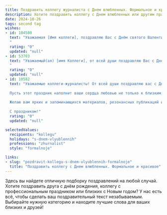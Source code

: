```yaml
---
title: Поздравить коллегу журналиста с Днем влюбленных. Формальное и красивое
description: Хотите поздравить коллегу с Днем влюбленных или другим праздником? Наш ИИ создаст незабываемое поздравление, а вы обязательно выделитесь среди других.  
date: 2024-10-26
tags: second tag
wishes:
- id: 104580
  text: "Уважаемая [Имя коллеги], поздравляю Вас с Днём святого Валентина! Желаю Вам в этот прекрасный праздник  вдохновения, ярких впечатлений и, конечно же, любви, которая будет служить источником силы и вдохновения для Вашей блестящей журналистской работы.
  "
  rating: "0"
  updated: "null"
- id: 53703
  text: "Уважаемый(ая) [имя Коллеги], от всей души поздравляю Вас с Днем святого Валентина! Пусть этот день наполнится вдохновением, любовью и теплыми чувствами. Желаю Вам интересных сюжетов, ярких репортажей и, конечно же, личного счастья!
  "
  rating: "0"
  updated: "null"
- id: 10582
  text: "Уважаемые коллеги-журналисты! От всей души поздравляю вас с Днём святого Валентина!
  
  Пусть этот праздник наполнит ваши сердца любовью не только к близким, но и к своему делу. Пусть ваши слова всегда находят отклик в душах читателей, зрителей и слушателей.
  
  Желаю вам ярких и запоминающихся материалов, резонансных публикаций и престижных наград. Любите и будьте любимы, находите вдохновение в самых простых вещах и продолжайте нести миру правду и красоту.
  
  С праздником!"
  rating: "0"
  updated: "null"

selectedValues:
  recipients: "kollegu"
  holidays: "s-dnem-vlyublennih"
  professions: "zhurnalist"
  style: "formalnoje"

links:
- slug: "pozdravit-kollegu-s-dnem-vlyublennih-formalnoje"
  title: "Поздравить коллегу с Днем влюбленных. Формальное и красивое"
---
```


Здесь вы найдете отличную подборку поздравлений на любой случай.
Хотите поздравить друга с днём рождения, коллегу с профессиональным праздником или близких с Новым годом? У нас есть всё, чтобы сделать ваш поздравительный текст незабываемым. Выбирайте нужную категорию и находите лучшие слова для ваших близких и друзей!
